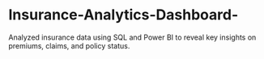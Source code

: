 # Insurance-Analytics-Dashboard-
Analyzed insurance data using SQL and Power BI to reveal key insights on premiums, claims, and policy status.
